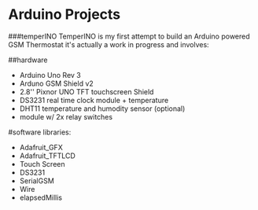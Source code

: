 # Arduino Projects

###temperINO
TemperINO is my first attempt to build an Arduino powered GSM Thermostat
it's actually a work in progress and involves:

##hardware
- Arduino Uno Rev 3
- Arduno GSM Shield v2
- 2.8'' Pixnor UNO TFT touchscreen Shield
- DS3231 real time clock module + temperature 
- DHT11 temperature and humodity sensor (optional)
- module w/ 2x relay switches

#software
libraries:
- Adafruit_GFX
- Adafruit_TFTLCD
- Touch Screen
- DS3231
- SerialGSM
- Wire
- elapsedMillis

